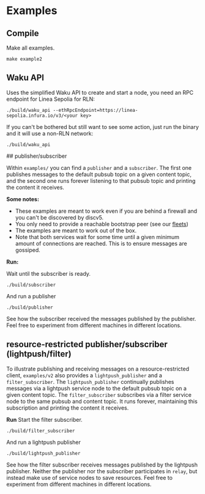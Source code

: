# Examples

## Compile

Make all examples.
```console
make example2
```

## Waku API

Uses the simplified Waku API to create and start a node,
you need an RPC endpoint for Linea Sepolia for RLN:

```console
./build/waku_api --ethRpcEndpoint=https://linea-sepolia.infura.io/v3/<your key>
```

If you can't be bothered but still want to see some action,
just run the binary and it will use a non-RLN network:

```console
./build/waku_api
```

## publisher/subscriber

Within `examples/` you can find a `publisher` and a `subscriber`. The first one publishes messages to the default pubsub topic on a given content topic, and the second one runs forever listening to that pubsub topic and printing the content it receives.

**Some notes:**
* These examples are meant to work even if you are behind a firewall and you can't be discovered by discv5.
* You only need to provide a reachable bootstrap peer (see our [fleets](https://fleets.status.im/))
* The examples are meant to work out of the box.
* Note that both services wait for some time until a given minimum amount of connections are reached. This is to ensure messages are gossiped.

**Run:**

Wait until the subscriber is ready.
```console
./build/subscriber
```

And run a publisher
```console
./build/publisher
```

See how the subscriber received the messages published by the publisher. Feel free to experiment from different machines in different locations.

## resource-restricted publisher/subscriber (lightpush/filter)

To illustrate publishing and receiving messages on a resource-restricted client,
`examples/v2` also provides a `lightpush_publisher` and a `filter_subscriber`.
The `lightpush_publisher` continually publishes messages via a lightpush service node
to the default pubsub topic on a given content topic.
The `filter_subscriber` subscribes via a filter service node
to the same pubsub and content topic.
It runs forever, maintaining this subscription
and printing the content it receives.

**Run**
Start the filter subscriber.
```console
./build/filter_subscriber
```

And run a lightpush publisher
```console
./build/lightpush_publisher
```

See how the filter subscriber receives messages published by the lightpush publisher.
Neither the publisher nor the subscriber participates in `relay`,
but instead make use of service nodes to save resources.
Feel free to experiment from different machines in different locations.
